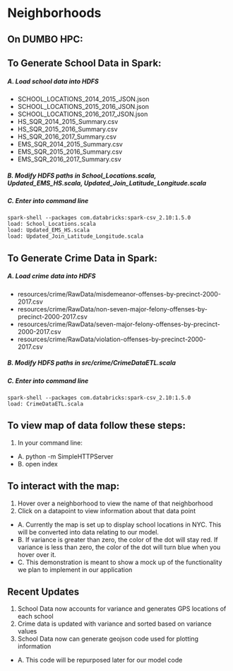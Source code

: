 # Neighborhoods

## On DUMBO HPC:
## To Generate School Data in Spark:

##### A. Load school data into HDFS
- SCHOOL_LOCATIONS_2014_2015_JSON.json
- SCHOOL_LOCATIONS_2015_2016_JSON.json
- SCHOOL_LOCATIONS_2016_2017_JSON.json
- HS_SQR_2014_2015_Summary.csv
- HS_SQR_2015_2016_Summary.csv
- HS_SQR_2016_2017_Summary.csv
- EMS_SQR_2014_2015_Summary.csv
- EMS_SQR_2015_2016_Summary.csv
- EMS_SQR_2016_2017_Summary.csv

##### B. Modify HDFS paths in School_Locations.scala, Updated_EMS_HS.scala, Updated_Join_Latitude_Longitude.scala

##### C. Enter into command line
```module load spark
spark-shell --packages com.databricks:spark-csv_2.10:1.5.0
load: School_Locations.scala
load: Updated_EMS_HS.scala
load: Updated_Join_Latitude_Longitude.scala
```

## To Generate Crime Data in Spark:
##### A. Load crime data into HDFS
- resources/crime/RawData/misdemeanor-offenses-by-precinct-2000-2017.csv
- resources/crime/RawData/non-seven-major-felony-offenses-by-precinct-2000-2017.csv
- resources/crime/RawData/seven-major-felony-offenses-by-precinct-2000-2017.csv
- resources/crime/RawData/violation-offenses-by-precinct-2000-2017.csv

##### B. Modify HDFS paths in src/crime/CrimeDataETL.scala

##### C. Enter into command line
```module load spark
spark-shell --packages com.databricks:spark-csv_2.10:1.5.0
load: CrimeDataETL.scala
```
## To view map of data follow these steps:
1. In your command line:
- A. python -m SimpleHTTPServer
- B. open index

## To interact with the map:
1. Hover over a neighborhood to view the name of that neighborhood
2. Click on a datapoint to view information about that data point
- A. Currently the map is set up to display school locations in NYC. This will be converted into data relating to our model.
- B. If variance is greater than zero, the color of the dot will stay red. If variance is less than zero, the color of the dot will turn blue when you hover over it.
- C. This demonstration is meant to show a mock up of the functionality we plan to implement in our application

## Recent Updates
1. School Data now accounts for variance and generates GPS locations of each school
2. Crime data is updated with variance and sorted based on variance values
3. School Data now can generate geojson code used for plotting information
- A. This code will be repurposed later for our model code



